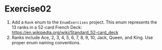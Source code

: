 # Exercise02

1. Add a `Rank` enum to the `EnumExercises` project. 
This enum represents the 13 ranks in a 52-card French Deck: https://en.wikipedia.org/wiki/Standard_52-card_deck
2. Ranks include Ace, 2, 3, 4, 5, 6, 7, 8, 9, 10, Jack, Queen, and King. Use proper enum naming conventions.